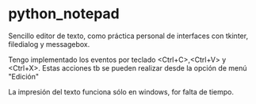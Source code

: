 # python_notepad
Sencillo editor de texto, como práctica personal de interfaces con tkinter, filedialog y messagebox.

Tengo implementado los eventos por teclado <Ctrl+C>,<Ctrl+V> y <Ctrl+X>. Estas acciones tb se pueden
realizar desde la opción de menú "Edición"

La impresión del texto funciona sólo en windows, for falta de tiempo.
